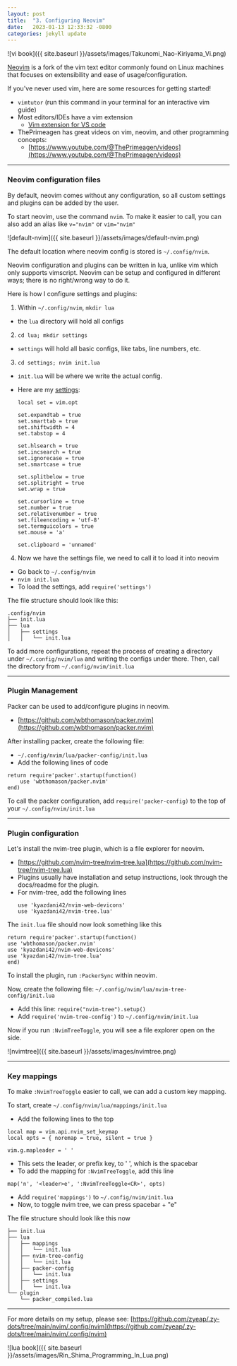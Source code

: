 ```yaml
---
layout: post
title:  "3. Configuring Neovim"
date:   2023-01-13 12:33:32 -0800
categories: jekyll update
---
```


![vi book]({{ site.baseurl }}/assets/images/Takunomi_Nao-Kiriyama_Vi.png)

[Neovim][nvim-page] is a fork of the vim text editor commonly found on Linux machines that focuses on extensibility and ease of usage/configuration.

If you've never used vim, here are some resources for getting started!
- `vimtutor` (run this command in your terminal for an interactive vim guide)
- Most editors/IDEs have a vim extension
  - [Vim extension for VS code][vscode-vim]
- ThePrimeagen has great videos on vim, neovim, and other programming concepts:
  - [https://www.youtube.com/@ThePrimeagen/videos](https://www.youtube.com/@ThePrimeagen/videos)

---

### Neovim configuration files

By default, neovim comes without any configuration, so all custom settings and plugins can be added by the user. 

To start neovim, use the command `nvim`. To make it easier to call, you can also add an alias like `v="nvim"` or `vim="nvim"`

![default-nvim]({{ site.baseurl }}/assets/images/default-nvim.png)

The default location where neovim config is stored is `~/.config/nvim`.   

Neovim configuration and plugins can be written in lua, unlike vim which only supports vimscript. Neovim can be setup and configured in different ways; there is no right/wrong way to do it.  

Here is how I configure settings and plugins: 
1. Within `~/.config/nvim`, `mkdir lua`
  - the `lua` directory will hold all configs
2. `cd lua; mkdir settings`
  - `settings` will hold all basic configs, like tabs, line numbers, etc.
3. `cd settings; nvim init.lua`
  - `init.lua` will be where we write the actual config.
  - Here are my [settings][settings-gh]:

    ```
    local set = vim.opt

    set.expandtab = true
    set.smarttab = true
    set.shiftwidth = 4
    set.tabstop = 4

    set.hlsearch = true
    set.incsearch = true
    set.ignorecase = true
    set.smartcase = true

    set.splitbelow = true
    set.splitright = true
    set.wrap = true

    set.cursorline = true
    set.number = true
    set.relativenumber = true
    set.fileencoding = 'utf-8'
    set.termguicolors = true
    set.mouse = 'a'

    set.clipboard = 'unnamed'
    ```
4. Now we have the settings file, we need to call it to load it into neovim
  - Go back to `~/.config/nvim`
  - `nvim init.lua`
  - To load the settings, add `require('settings')`

  The file structure should look like this: 
  ```
  .config/nvim
  ├── init.lua
  ├── lua
  │   ├── settings
  │   │   └── init.lua
  ```
To add more configurations, repeat the process of creating a directory under `~/.config/nvim/lua` and writing the configs under there. Then, call the directory from `~/.config/nvim/init.lua`

---

### Plugin Management

Packer can be used to add/configure plugins in neovim.
  - [https://github.com/wbthomason/packer.nvim](https://github.com/wbthomason/packer.nvim)

After installing packer, create the following file:
  - `~/.config/nvim/lua/packer-config/init.lua`
  - Add the following lines of code
  ```
return require'packer'.startup(function()
      use 'wbthomason/packer.nvim'
end)
  ```

To call the packer configuration, add `require('packer-config)` to the top of your `~/.config/nvim/init.lua`

---

### Plugin configuration
Let's install the nvim-tree plugin, which is a file explorer for neovim.
  - [https://github.com/nvim-tree/nvim-tree.lua](https://github.com/nvim-tree/nvim-tree.lua)
  - Plugins usually have installation and setup instructions, look through the docs/readme for the plugin.
  - For nvim-tree, add the following lines
    ```
    use 'kyazdani42/nvim-web-devicons'
    use 'kyazdani42/nvim-tree.lua'
    ```

The `init.lua` file should now look something like this
  ```
return require'packer'.startup(function()
  use 'wbthomason/packer.nvim'
  use 'kyazdani42/nvim-web-devicons'
  use 'kyazdani42/nvim-tree.lua'
end)
  ```

To install the plugin, run `:PackerSync` within neovim.

Now, create the following file: `~/.config/nvim/lua/nvim-tree-config/init.lua`
  - Add this line: `require("nvim-tree").setup()`
  - Add `require('nvim-tree-config')` to `~/.config/nvim/init.lua`


Now if you run `:NvimTreeToggle`, you will see a file explorer open on the side.

![nvimtree]({{ site.baseurl }}/assets/images/nvimtree.png)

---

### Key mappings

To make `:NvimTreeToggle` easier to call, we can add a custom key mapping.

To start, create `~/.config/nvim/lua/mappings/init.lua`
  - Add the following lines to the top  

  ```
local map = vim.api.nvim_set_keymap
local opts = { noremap = true, silent = true }

vim.g.mapleader = ' '
  ```
  - This sets the leader, or prefix key, to ' ', which is the spacebar
  - To add the mapping for `:NvimTreeToggle`, add this line
  ```
map('n', '<leader>e', ':NvimTreeToggle<CR>', opts)
  ```
  - Add `require('mappings')` to `~/.config/nvim/init.lua`
  - Now, to toggle nvim tree, we can press spacebar + "e"

The file structure should look like this now
```
├── init.lua
├── lua
│   ├── mappings
│   │   └── init.lua
│   ├── nvim-tree-config
│   │   └── init.lua
│   ├── packer-config
│   │   └── init.lua
│   ├── settings
│   │   └── init.lua
└── plugin
    └── packer_compiled.lua
```
---  

For more details on my setup, please see: [https://github.com/zyeap/.zy-dots/tree/main/nvim/.config/nvim](https://github.com/zyeap/.zy-dots/tree/main/nvim/.config/nvim)

![lua book]({{ site.baseurl }}/assets/images/Rin_Shima_Programming_In_Lua.png)


[nvim-page]: https://neovim.io/
[vscode-vim]: https://marketplace.visualstudio.com/items?itemName=vscodevim.vim
[settings-gh]: https://github.com/zyeap/.zy-dots/blob/main/nvim/.config/nvim/lua/settings/init.lua

